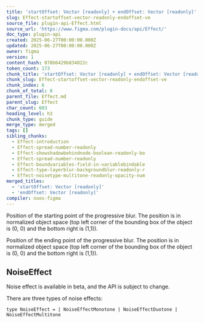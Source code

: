 ```yaml
---
title: 'startOffset: Vector [readonly] + endOffset: Vector [readonly]'
slug: Effect-startoffset-vector-readonly-endoffset-ve
source_file: plugin-api-Effect.html
source_url: 'https://www.figma.com/plugin-docs/api/Effect/'
doc_type: plugin-api
created: 2025-06-27T00:00:00.000Z
updated: 2025-06-27T00:00:00.000Z
owner: figma
version: 1
content_hash: 078b6429b834022c
token_count: 173
chunk_title: 'startOffset: Vector [readonly] + endOffset: Vector [readonly]'
chunk_slug: Effect-startoffset-vector-readonly-endoffset-ve
chunk_index: 6
chunk_of_total: 8
parent_file: Effect.md
parent_slug: Effect
char_count: 603
heading_level: h3
chunk_type: guide
merge_type: merged
tags: []
sibling_chunks:
  - Effect-introduction
  - Effect-spread-number-readonly
  - Effect-showshadowbehindnode-boolean-readonly-bo
  - Effect-spread-number-readonly
  - Effect-boundvariables-field-in-variablebindable
  - Effect-type-layerblur-backgroundblur-readonly-r
  - Effect-noisetype-multitone-readonly-opacity-num
merged_titles:
  - 'startOffset: Vector [readonly]'
  - 'endOffset: Vector [readonly]'
compiler: noos-figma
---
```


Position of the starting point of the progressive blur. The position is in normalized object space (top left corner of the bounding box of the object is (0, 0) and the bottom right is (1,1)).

Position of the ending point of the progressive blur. The position is in normalized object space (top left corner of the bounding box of the object is (0, 0) and the bottom right is (1,1)).

## NoiseEffect

Noise effect is available in beta, and the API is subject to change.

There are three types of noise effects:

```
type NoiseEffect = | NoiseEffectMonotone | NoiseEffectDuotone | NoiseEffectMultitone
```
